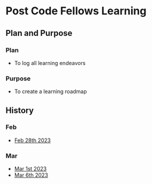 # Post Code Fellows Learning

## Plan and Purpose
### Plan
- To log all learning endeavors
### Purpose
- To create a learning roadmap

## History
### Feb
- [Feb 28th 2023](/learning_log/feb_28_23.md)

### Mar
- [Mar 1st 2023](/learning_log/mar_01_23.md)
- [Mar 6th 2023](/learning_log/mar_06-23.md)
